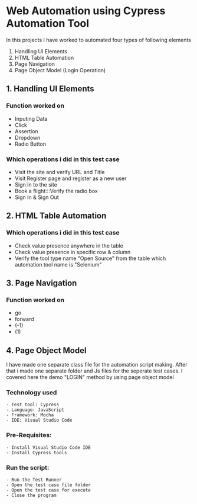 # Web Automation using Cypress Automation Tool

In this projects I have worked to automated four types of following elements
1. Handling UI Elements
2. HTML Table Automation
3. Page Navigation
4. Page Object Model (Login Operation)

## 1. Handling UI Elements

### Function worked on
- Inputing Data
- Click
- Assertion
- Dropdown
- Radio Button

### Which operations i did in this test case
- Visit the site and verify URL and Title
- Visit Register page and register as a new user
- Sign In to the site
- Book a flight:::Verify the radio box
- Sign In & Sign Out


## 2. HTML Table Automation

### Which operations i did in this test case
- Check value presence anywhere in the table
- Check value presence in specific row & column
- Verify the tool type name "Open Source" from the table which automation tool name is "Selenium"

## 3. Page Navigation

### Function worked on
- go
- forward
- (-1)
- (1)


## 4. Page Object Model

I have made one separate class file for the automation script making. After that i made one separate folder and Js files for the seperate test cases.
I covered here the demo "LOGIN" method by using page object model


### Technology used
    - Test tool: Cypress
    - Language: JavaScript
    - Framework: Mocha
    - IDE: Visual Studio Code

### Pre-Requisites:
    - Install Visual Studio Code IDE
    - Install Cypress tools

### Run the script:
    - Run the Test Runner
    - Open the test case file folder
    - Open the test case for execute
    - Close the program
